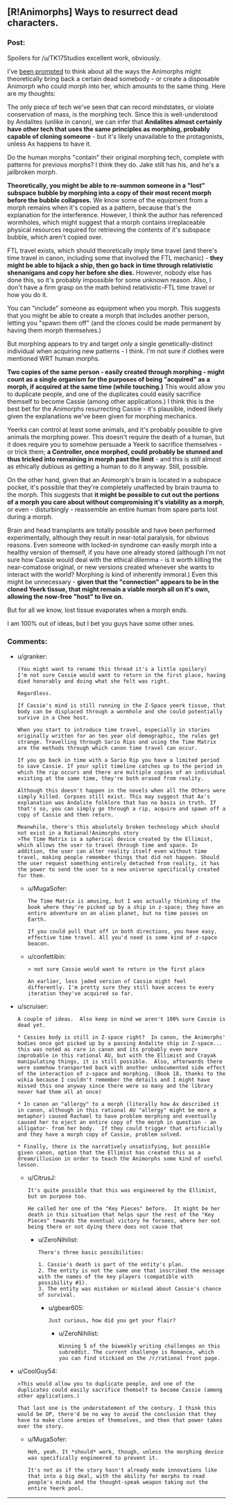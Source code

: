 ## [R!Animorphs] Ways to resurrect dead characters.

### Post:

Spoilers for /u/TK17Studios excellent work, obviously.

I've [been prompted](https://www.reddit.com/r/rational/comments/4hn9hr/ranimorphs_chapter_18_cassie/d2uu357) to think about all the ways the Animorphs might theoretically bring back a certain dead somebody - or create a disposable Animorph who could morph into her, which amounts to the same thing. Here are my thoughts:

The only piece of tech we've seen that can record mindstates, or violate conservation of mass, is the morphing tech. Since this is well-understood by Andalites (unlike in canon), we can infer that **Andalites almost certainly have other tech that uses the same principles as morphing, probably capable of cloning someone** - but it's likely unavailable to the protagonists, unless Ax happens to have it.



Do the human morphs "contain" their original morphing tech, complete with patterns for previous morphs? I think they do. Jake still has his, and he's a jailbroken morph.

**Theoretically, you might be able to re-summon someone in a "lost" subspace bubble by morphing into a copy of their most recent morph before the bubble collapses.** We know some of the equipment from a morph remains when it's copied as a pattern, because that's the explanation for the interference. However, I think the author has referenced wormholes, which might suggest that a morph contains irreplaceable physical resources required for retrieving the contents of it's subspace bubble, which aren't copied over.

FTL travel exists, which should theoretically imply time travel (and there's time travel in canon, including some that involved the FTL mechanic) - **they might be able to hijack a ship, then go back in time through relativistic shenanigans and copy her before she dies.** However, nobody else has done this, so it's probably impossible for some unknown reason. Also, I don't have a firm grasp on the math behind relativistic-FTL time travel or how you do it.

You can "include" someone as equipment when you morph. This suggests that you might be able to create a morph that includes another person, letting you "spawn them off" (and the clones could be made permanent by having them morph themselves.) 

But morphing appears to try and target *only* a single genetically-distinct individual when acquiring new patterns - I think. I'm not sure if clothes were mentioned WRT human morphs.

**Two copies of the same person - easily created through morphing - might count as a single organism for the purposes of being "acquired" as a morph, if acquired at the same time (while touching.)** This would allow you to duplicate people, and one of the duplicates could easily sacrifice themself to become Cassie (among other applications.) I think this is the best bet for the Animorphs resurrecting Cassie - it's plausible, indeed likely given the explanations we've been given for morphing mechanics.

Yeerks can control at least some animals, and it's probably possible to give animals the morphing power. This doesn't require the death of a human, but it does require you to somehow persuade a Yeerk to sacrifice themselves - or trick them; **a Controller, once morphed, could probably be stunned and thus tricked into remaining in morph past the limit** - and this is *still* almost as ethically dubious as getting a human to do it anyway. Still, possible.

On the other hand, given that an Animorph's brain is located in a subspace pocket, it's possible that they're completely unaffected by brain trauma to the morph. This suggests that **it might be possible to cut out the portions of a morph you care about without compromising it's viability as a morph**, or even - disturbingly - reassemble an entire human from spare parts lost during a morph. 

Brain and head transplants are totally possible and have been performed experimentally, although they result in near-total paralysis, for obvious reasons. Even someone with locked-in syndrome can easily morph into a healthy version of themself, if you have one already stored (although I'm not sure how Cassie would deal with the ethical dilemma - is it worth killing the near-comatose original, or new versions created whenever she wants to interact with the world? Morphing is kind of inherently immoral.) Even this might be unnecessary - **given that the "connection" appears to be in the cloned Yeerk tissue, that might remain a viable morph all on it's own, allowing the now-free "host" to live on.**

But for all we know, lost tissue evaporates when a morph ends.

I am 100% out of ideas, but I bet you guys have some other ones.

### Comments:

- u/granker:
  ```
  (You might want to rename this thread it's a little spoilery)
  I'm not sure Cassie would want to return in the first place, having died honorably and doing what she felt was right.

  Regardless.

  If Cassie's mind is still running in the Z-Space yeerk tissue, that body can be displaced through a wormhole and she could potentially survive in a Chee host. 

  When you start to introduce time travel, especially in stories originally written for an ten year old demographic, the rules get strange. Travelling through Sario Rips and using the Time Matrix are the methods through which canon time travel can occur.

  If you go back in time with a Sario Rip you have a limited period to save Cassie. If your split timeline catches up to the period in which the rip occurs and there are multiple copies of an individual existing at the same time, they're both erased from reality. 

  Although this doesn't happen in the novels when all the Others were simply killed. Corpses still exist. This may suggest that Ax's explanation was Andalite folklore that has no basis in truth. If that's so, you can simply go through a rip, acquire and spawn off a copy of Cassie and then return. 

  Meanwhile, there's this absolutely broken technology which should not exist in a Rational!Animorphs story
  >The Time Matrix is a spherical device created by the Ellimist, which allows the user to travel through time and space. In addition, the user can alter reality itself even without time travel, making people remember things that did not happen. Should the user request something entirely detached from reality, it has the power to send the user to a new universe specifically created for them.
  ```

  - u/MugaSofer:
    ```
    The Time Matrix is amusing, but I was actually thinking of the book where they're picked up by a ship in z-space; they have an entire adventure on an alien planet, but no time passes on Earth.

    If you could pull that off in both directions, you have easy, effective time travel. All you'd need is some kind of z-space beacon.
    ```

  - u/confettibin:
    ```
    > not sure Cassie would want to return in the first place

    An earlier, less jaded version of Cassie might feel differently. I'm pretty sure they still have access to every iteration they've acquired so far.
    ```

- u/scruiser:
  ```
  A couple of ideas.  Also keep in mind we aren't 100% sure Cassie is dead yet.

  * Cassies body is still in Z-space right?  In canon, the Animorphs' bodies once got picked up by a passing Andalite ship in Z-space... this was noted as rare in canon and its probably even more improbable in this rational AU, but with the Ellimist and Crayak manipulating things, it is still possible.  Also, afterwards there were somehow transported back with another undocumented side effect of the interaction of z-space and morphing. (Book 18, thanks to the wikia because I couldn't remember the details and I might have missed this one anyway since there were so many and the library never had them all at once)

  * In canon an "allergy" to a morph (literally how Ax described it in canon, although in this rational AU "allergy" might be more a metaphor) caused Rachael to have problem morphing and eventually caused her to eject an entire copy of the morph in question - an alligator- from her body.  If they could trigger that artificially and they have a morph copy of Cassie, problem solved.

  * Finally, there is the narratively unsatisfying, but possible given canon, option that the Ellimist has created this as a dream/illusion in order to teach the Animorphs some kind of useful lesson.
  ```

  - u/CitrusJ:
    ```
    It's quite possible that this was engineered by the Ellimist, but on purpose too.

    He called her one of the "Key Pieces" before.  It might be her death in this situation that helps spur the rest of the "Key Pieces" towards the eventual victory he forsees, where her not being there or not dying there does not cause that
    ```

    - u/ZeroNihilist:
      ```
      There's three basic possibilities:

      1. Cassie's death is part of the entity's plan.
      2. The entity is not the same one that inscribed the message with the names of the key players (compatible with possibility #1).
      3. The entity was mistaken or mislead about Cassie's chance of survival.
      ```

      - u/gbear605:
        ```
        Just curious, how did you get your flair?
        ```

        - u/ZeroNihilist:
          ```
          Winning 5 of the biweekly writing challenges on this subreddit. The current challenge is Romance, which you can find stickied on the /r/rational front page.
          ```

- u/CoolGuy54:
  ```
  >This would allow you to duplicate people, and one of the duplicates could easily sacrifice themself to become Cassie (among other applications.)

  That last one is the understatement of the century. I think this would be OP, there'd be no way to avoid the conclusion that they have to make clone armies of themselves, and then that power takes over the story.
  ```

  - u/MugaSofer:
    ```
    Heh, yeah. It *should* work, though, unless the morphing device was specifically engineered to prevent it. 

    It's not as if the story hasn't already made innovations like that into a big deal, with the ability for morphs to read people's minds and the thought-speak weapon taking out the entire Yeerk pool.
    ```

---

